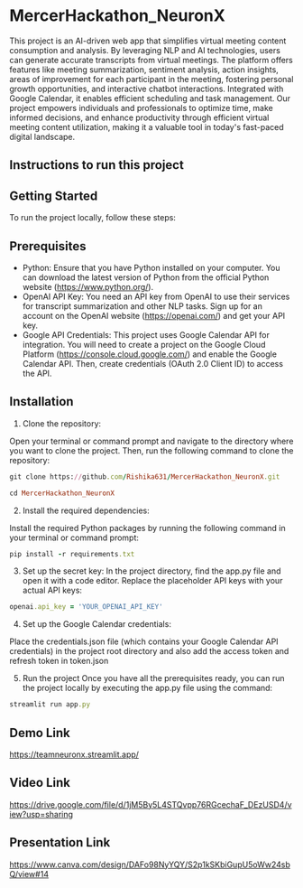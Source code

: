 # MercerHackathon_NeuronX
This project is an AI-driven web app that simplifies virtual meeting content consumption and analysis.
By leveraging NLP and AI technologies, users can generate accurate transcripts from virtual meetings. The
platform offers features like meeting summarization, sentiment analysis, action insights, areas of
improvement for each participant in the meeting, fostering personal growth opportunities, and interactive
chatbot interactions. Integrated with Google Calendar, it enables efficient scheduling and task
management. Our project empowers individuals and professionals to optimize time, make informed
decisions, and enhance productivity through efficient virtual meeting content utilization, making it a
valuable tool in today's fast-paced digital landscape.

## Instructions to run this project

## Getting Started 
To run the project locally, follow these steps:

## Prerequisites
- Python: Ensure that you have Python installed on your computer. You can download the latest version of Python from the official Python website (https://www.python.org/).
- OpenAI API Key: You need an API key from OpenAI to use their services for transcript summarization and other NLP tasks. Sign up for an account on the OpenAI website (https://openai.com/) and get your API key.
- Google API Credentials: This project uses Google Calendar API for integration. You will need to create a project on the Google Cloud Platform (https://console.cloud.google.com/) and enable the Google Calendar API. Then, create credentials (OAuth 2.0 Client ID) to access the API.

## Installation
1. Clone the repository:

Open your terminal or command prompt and navigate to the directory where you want to clone the project. 
Then, run the following command to clone the repository:

  ```ruby
git clone https://github.com/Rishika631/MercerHackathon_NeuronX.git
```

```ruby
cd MercerHackathon_NeuronX
```

2. Install the required dependencies:
 
Install the required Python packages by running the following command in your terminal or command prompt:
```ruby
pip install -r requirements.txt
```

3. Set up the secret key:
In the project directory, find the app.py file and open it with a code editor. Replace the placeholder API keys with your actual API keys:
```ruby
openai.api_key = 'YOUR_OPENAI_API_KEY'
```

4. Set up the Google Calendar credentials:

Place the credentials.json file (which contains your Google Calendar API credentials) in the project root directory and also add the access token and refresh token in token.json

5. Run the project
Once you have all the prerequisites ready, you can run the project locally by executing the app.py file using the command:
```ruby
streamlit run app.py
```

## Demo Link
https://teamneuronx.streamlit.app/

## Video Link

https://drive.google.com/file/d/1jM5By5L4STQvpp76RGcechaF_DEzUSD4/view?usp=sharing

## Presentation Link

https://www.canva.com/design/DAFo98NyYQY/S2p1kSKbiGupU5oWw24sbQ/view#14

